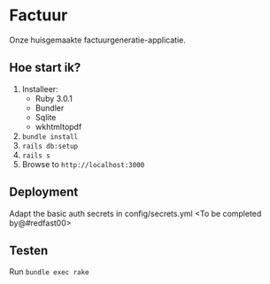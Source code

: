 # Factuur

Onze huisgemaakte factuurgeneratie-applicatie.

## Hoe start ik?

1. Installeer:
    - Ruby 3.0.1
    - Bundler
    - Sqlite
    - wkhtmltopdf
2. `bundle install`
4. `rails db:setup`
5. `rails s`
6. Browse to `http://localhost:3000`

## Deployment
Adapt the basic auth secrets in config/secrets.yml
<To be completed by@#redfast00>

## Testen
Run `bundle exec rake`

